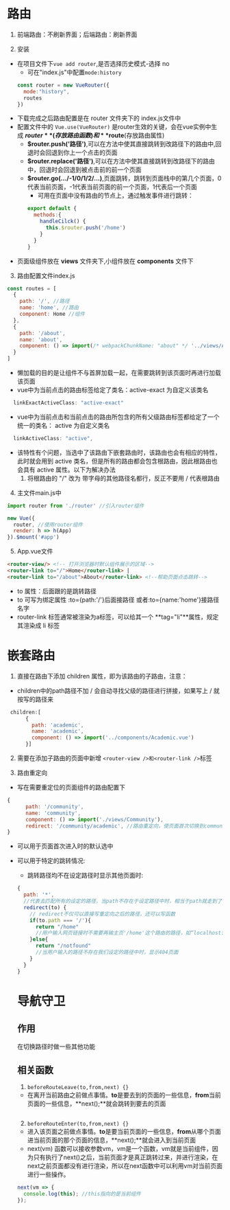# 路由

1. 前端路由：不刷新界面；后端路由：刷新界面

2. 安装
- 在项目文件下`vue add router`,是否选择历史模式-选择 no
  - 可在"index.js"中配置`mode:history`
  ```javascript
  const router = new VueRouter({
    mode:"history",
    routes
  })
  ```
- 下载完成之后路由配置是在 router 文件夹下的 index.js文件中
- 配置文件中的 `Vue.use(VueRouter)` 是router生效的关键，会在vue实例中生成 **$router**(存放路由函数)和 **$route**(存放路由属性)
  - **$router.push('路径')**,可以在方法中使其直接跳转到改路径下的路由中,回退时会回退到你上一个点击的页面
  - **$router.replace('路径')**,可以在方法中使其直接跳转到改路径下的路由中，回退时会回退到被点击前的前一个页面
  - **$router.go(.../-1/0/1/2/...)**,页面跳转，跳转到页面栈中的第几个页面，0代表当前页面，-1代表当前页面的前一个页面，1代表后一个页面
    - 可用在页面中没有路由的节点上，通过触发事件进行跳转：
    ```javascript
    export default {
      methods:{
        handleCilck() {
          this.$router.push('/home')
        }
      }
    }
    ```
- 页面级组件放在 **views** 文件夹下,小组件放在 **components** 文件下

3. 路由配置文件index.js
```javascript
const routes = [
  {
    path: '/', //路径
    name: 'home', //路由
    component: Home //组件
  },
  {
    path: '/about',
    name: 'about',
    component: () => import(/* webpackChunkName: "about" */ '../views/About.vue') //懒加载
  }
]
```
- 懒加载的目的是让组件不与首屏加载一起，在需要跳转到该页面时再进行加载该页面
- vue中为当前点击的路由标签给定了类名：active-exact 为自定义该类名
```javascript
  linkExactActiveClass: "active-exact"
```
- vue中为当前点击和当前点击的路由所包含的所有父级路由标签都给定了一个统一的类名： active 为自定义类名
```javascript
  linkActiveClass: "active",
```
  - 该特性有个问题，当选中了该路由下嵌套路由时，该路由也会有相应的特性，此时就会用到 active 类名，但是所有的路由都会包含根路由，因此根路由也会具有 active 属性。以下为解决办法
    1. 将根路由的 "/" 改为 带字母的其他路径名都行，反正不要用 / 代表根路由

4. 主文件main.js中
```javascript
import router from './router' //引入router组件

new Vue({
  router, //使用router组件
  render: h => h(App)
}).$mount('#app')
```

5. App.vue文件
```html
<router-view/> <!-- 打开浏览器时默认组件展示的区域-->
<router-link to="/">Home</router-link> |
<router-link to="/about">About</router-link> <!--帮助页面点击跳转-->
```
- to 属性：后面跟的是跳转路径
- to 可写为绑定属性 :to={path:'/'}后面接路径 或者:to={name:'home'}接路径名字
- router-link 标签通常被渲染为a标签，可以给其一个 **tag="li"**属性，规定其渲染成 li 标签

# 嵌套路由

1. 直接在路由下添加 children 属性，即为该路由的子路由，注意：
- children中的path路径不加 / 会自动寻找父级的路径进行拼接，如果写上 / 就按写的路径来
```javascript
 children:[
      {
        path: 'academic',
        name: 'academic',
        component: () => import('../components/Academic.vue')
      }]
```
2. 需要在添加子路由的页面中新增 `<router-view />和<router-link />`标签

3. 路由重定向
- 写在需要重定位的页面组件的路由配置下
```javascript
{
      path: '/community',
      name: 'community',
      component: () => import('./views/Community'),
      redirect: '/community/academic', //路由重定向，使页面首次切换到community时选中它的academic路由
}
```
- 可以用于页面首次进入时的默认选中
- 可以用于特定的跳转情况:
  - 跳转路径均不在设定路径时显示其他页面时:
  ```javascript
  {
    path: '*', 
    //代表去匹配所有的设定的路径，当path不存在于设定路径中时，相当于path就走到了'*'这里，然后执行redirect方法
    redirect(to) {
      // redirect不仅可以直接写重定向之后的路径，还可以写函数
      if(to.path === '/'){
        return "/home"  
        //用户输入网页链接时不需要再输主页'/home'这个路由的路径，如“localhost:8080/home”,直接输入“localhost:8080”即可跳转到主页中
      }else{
        return "/notfound"
        //当用户输入的路径不存在我们设定的路径中时，显示404页面
      }
    }
  }
  ```

  # 导航守卫

  ## 作用
  在切换路径时做一些其他功能

  ## 相关函数

  1. `beforeRouteLeave(to,from,next) {}`
  - 在离开当前路由之前做点事情。**to**是要去到的页面的一些信息，**from**当前页面的一些信息，**next();**就会跳转到要去的页面
  ```javascript

  ```
  2. `beforeRouteEnter(to,from,next) {}`
  - 进入该页面之前做点事情。**to**是要当前页面的一些信息，**from**从哪个页面进当前页面的那个页面的信息，**next();**就会进入到当前页面
  - next(vm) 函数可以接收参数vm，vm是一个函数，vm就是当前组件，因为只有执行了next()之后，当前页面才是真正跳转过来，并进行渲染，在next之前页面都没有进行渲染，所以在next函数中可以利用vm对当前页面进行一些操作。
  ```javascript
  next(vm => {
    console.log(this); //this指向的是当前组件
  });
  ```